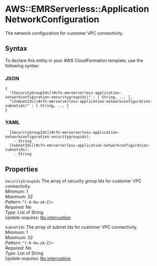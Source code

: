 # AWS::EMRServerless::Application NetworkConfiguration<a name="aws-properties-emrserverless-application-networkconfiguration"></a>

The network configuration for customer VPC connectivity\.

## Syntax<a name="aws-properties-emrserverless-application-networkconfiguration-syntax"></a>

To declare this entity in your AWS CloudFormation template, use the following syntax:

### JSON<a name="aws-properties-emrserverless-application-networkconfiguration-syntax.json"></a>

```
{
  "[SecurityGroupIds](#cfn-emrserverless-application-networkconfiguration-securitygroupids)" : [ String, ... ],
  "[SubnetIds](#cfn-emrserverless-application-networkconfiguration-subnetids)" : [ String, ... ]
}
```

### YAML<a name="aws-properties-emrserverless-application-networkconfiguration-syntax.yaml"></a>

```
  [SecurityGroupIds](#cfn-emrserverless-application-networkconfiguration-securitygroupids):
    - String
  [SubnetIds](#cfn-emrserverless-application-networkconfiguration-subnetids):
    - String
```

## Properties<a name="aws-properties-emrserverless-application-networkconfiguration-properties"></a>

`SecurityGroupIds` <a name="cfn-emrserverless-application-networkconfiguration-securitygroupids"></a>
The array of security group Ids for customer VPC connectivity\.  
_Minimum_: 1  
_Maximum_: 32  
_Pattern_: `^[-0-9a-zA-Z]+`  
_Required_: No  
_Type_: List of String  
_Update requires_: [No interruption](https://docs.aws.amazon.com/AWSCloudFormation/latest/UserGuide/using-cfn-updating-stacks-update-behaviors.html#update-no-interrupt)

`SubnetIds` <a name="cfn-emrserverless-application-networkconfiguration-subnetids"></a>
The array of subnet Ids for customer VPC connectivity\.  
_Minimum_: 1  
_Maximum_: 32  
_Pattern_: `^[-0-9a-zA-Z]+`  
_Required_: No  
_Type_: List of String  
_Update requires_: [No interruption](https://docs.aws.amazon.com/AWSCloudFormation/latest/UserGuide/using-cfn-updating-stacks-update-behaviors.html#update-no-interrupt)
